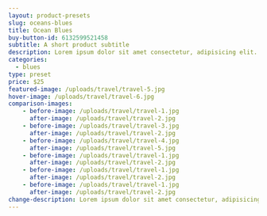 ```yaml
---
layout: product-presets
slug: oceans-blues
title: Ocean Blues
buy-button-id: 6132599521458
subtitle: A short product subtitle
description: Lorem ipsum dolor sit amet consectetur, adipisicing elit. Iure ducimus ratione adipisci molestiae obcaecati nobis atque sunt voluptas delectus accusantium repellendus culpa temporibus commodi, veniam consequuntur distinctio quaerat, eos est!
categories: 
  - blues
type: preset
price: $25
featured-image: /uploads/travel/travel-5.jpg
hover-image: /uploads/travel/travel-6.jpg
comparison-images:
    - before-image: /uploads/travel/travel-1.jpg
      after-image: /uploads/travel/travel-2.jpg
    - before-image: /uploads/travel/travel-3.jpg
      after-image: /uploads/travel/travel-2.jpg
    - before-image: /uploads/travel/travel-4.jpg
      after-image: /uploads/travel/travel-5.jpg
    - before-image: /uploads/travel/travel-1.jpg
      after-image: /uploads/travel/travel-2.jpg
    - before-image: /uploads/travel/travel-1.jpg
      after-image: /uploads/travel/travel-2.jpg
    - before-image: /uploads/travel/travel-1.jpg
      after-image: /uploads/travel/travel-2.jpg
change-description: Lorem ipsum dolor sit amet consectetur, adipisicing elit. Iure ducimus ratione adipisci molestiae obcaecati nobis atque sunt voluptas delectus accusantium repellendus culpa temporibus commodi, veniam consequuntur distinctio quaerat, eos est!
---
```


